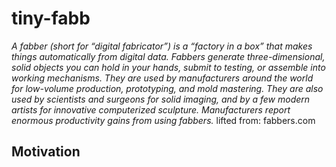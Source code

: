 # tiny-fabb

_A fabber (short for “digital fabricator”) is a “factory in a box” that makes things automatically from digital data. Fabbers generate three-dimensional, solid objects you can hold in your hands, submit to testing, or assemble into working mechanisms. They are used by manufacturers around the world for low-volume production, prototyping, and mold mastering. They are also used by scientists and surgeons for solid imaging, and by a few modern artists for innovative computerized sculpture. Manufacturers report enormous productivity gains from using fabbers._ lifted from: fabbers.com

## Motivation